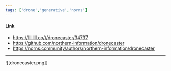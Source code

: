 ```yaml
---
tags: ['drone','generative','norns']  
---
```


#### Link

- https://llllllll.co/t/dronecaster/34737
- https://github.com/northern-information/dronecaster
- https://norns.community/authors/northern-information/dronecaster

---

![[dronecaster.png]]